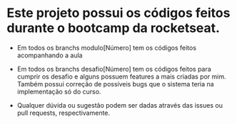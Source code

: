 # Este projeto possui os códigos feitos durante o bootcamp da rocketseat.

- Em todos os branchs modulo[Número] tem os códigos feitos acompanhando a aula

- Em todos os branchs desafio[Número] tem os códigos feitos para cumprir os desafio e alguns possuem features a mais criadas por mim. Também possui correção de possíveis bugs que o sistema teria na implementação só do curso.

- Qualquer dúvida ou sugestão podem ser dadas através das issues ou pull requests, respectivamente.
